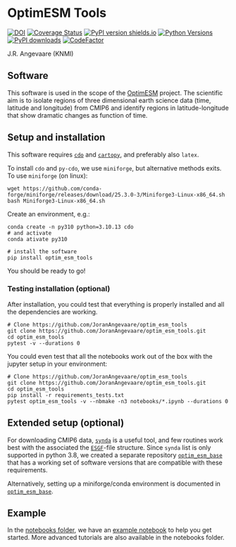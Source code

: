# OptimESM Tools
[![DOI](https://zenodo.org/badge/DOI/10.5281/zenodo.15275184.svg)](https://doi.org/10.5281/zenodo.15275184)
[![Coverage Status](https://coveralls.io/repos/github/JoranAngevaare/optim_esm_tools/badge.svg)](https://coveralls.io/github/JoranAngevaare/optim_esm_tools)
[![PyPI version shields.io](https://img.shields.io/pypi/v/optim-esm-tools.svg)](https://pypi.python.org/pypi/optim-esm-tools/)
[![Python Versions](https://img.shields.io/pypi/pyversions/optim-esm-tools.svg)](https://pypi.python.org/pypi/optim-esm-tools)
[![PyPI downloads](https://img.shields.io/pypi/dm/optim-esm-tools.svg)](https://pypistats.org/packages/optim-esm-tools)
[![CodeFactor](https://www.codefactor.io/repository/github/joranangevaare/optim_esm_tools/badge)](https://www.codefactor.io/repository/github/joranangevaare/optim_esm_tools)


J.R. Angevaare (KNMI)

## Software
This software is used in the scope of the [OptimESM](https://cordis.europa.eu/project/id/101081193) project.
The scientific aim is to isolate regions of three dimensional earth science data (time, latitude and longitude) from CMIP6 and identify regions in latitude-longitude that show dramatic changes as function of time.

## Setup and installation
This software requires [`cdo`](https://code.mpimet.mpg.de/projects/cdo) and [`cartopy`](https://github.com/SciTools/cartopy), and preferably also `latex`.

To install `cdo` and `py-cdo`, we use `miniforge`, but alternative methods exits. To use `miniforge` (on linux):
```
wget https://github.com/conda-forge/miniforge/releases/download/25.3.0-3/Miniforge3-Linux-x86_64.sh
bash Miniforge3-Linux-x86_64.sh
```
Create an environment, e.g.:
```
conda create -n py310 python=3.10.13 cdo
# and activate
conda ativate py310
```
```
# install the software
pip install optim_esm_tools
```

You should be ready to go!

### Testing installation (optional)
After installation, you could test that everything is properly installed and all the dependencies are working.
```
# Clone https://github.com/JoranAngevaare/optim_esm_tools
git clone https://github.com/JoranAngevaare/optim_esm_tools.git
cd optim_esm_tools
pytest -v --durations 0
```
You could even test that all the notebooks work out of the box with the jupyter setup in your environment:
```
# Clone https://github.com/JoranAngevaare/optim_esm_tools
git clone https://github.com/JoranAngevaare/optim_esm_tools.git
cd optim_esm_tools
pip install -r requirements_tests.txt
pytest optim_esm_tools -v --nbmake -n3 notebooks/*.ipynb --durations 0
```

## Extended setup (optional)
For downloading CMIP6 data, [`synda`](https://espri-mod.github.io/synda/index.html#) is a useful tool, and few routines work best with the associated the [`ESGF`](https://pcmdi.llnl.gov/)-file structure.
Since `synda` list is only supported in python 3.8, we created a separate repository [`optim_esm_base`](https://github.com/JoranAngevaare/optim_esm_base) that has a working set of  software versions that are compatible with these requirements.


Alternatively, setting up a miniforge/conda environment is documented in [`optim_esm_base`](https://github.com/JoranAngevaare/optim_esm_base).

## Example
In the [notebooks folder](https://github.com/JoranAngevaare/optim_esm_tools/tree/master/notebooks), we have an [example notebook](https://github.com/JoranAngevaare/optim_esm_tools/blob/master/notebooks/example.ipynb) to help you get started.
More advanced tutorials are also available in the notebooks folder.
